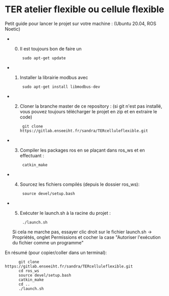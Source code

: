 # TER atelier flexible ou cellule flexible

Petit guide pour lancer le projet sur votre machine : (Ubuntu 20.04, ROS Noetic)

- 0) Il est toujours bon de faire un 

          sudo apt-get update

- 1) Installer la librairie modbus avec 

          sudo apt-get install libmodbus-dev
          
- 2) Cloner la branche master de ce repository :
    (si git n'est pas installé, vous pouvez toujours télécharger le projet en zip et en extraire le code)
    
          git clone https://gitlab.enseeiht.fr/sandra/TERcelluleflexible.git
        
          
- 3) Compiler les packages ros en se plaçant dans ros_ws et en effectuant :

          catkin_make
          
- 4) Sourcez les fichiers compilés (depuis le dossier ros_ws):

          source devel/setup.bash
          
- 5) Exécuter le launch.sh à la racine du projet :

          ./launch.sh
          
  Si cela ne marche pas, essayer clic droit sur le fichier launch.sh -> Propriétés, onglet Permissions
  et cocher la case "Autoriser l'exécution du fichier comme un programme"
  
En résumé (pour copier/coller dans un terminal):

          git clone https://gitlab.enseeiht.fr/sandra/TERcelluleflexible.git
          cd ros_ws
          source devel/setup.bash
          catkin_make
          cd ..
          ./launch.sh
 
 
          
          
          
